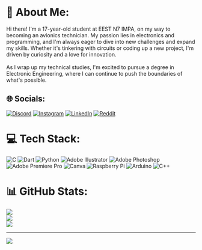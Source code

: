 # 💫 About Me:
Hi there! I'm a 17-year-old student at EEST N7 IMPA, on my way to becoming an avionics technician. My passion lies in electronics and programming, and I'm always eager to dive into new challenges and expand my skills. Whether it's tinkering with circuits or coding up a new project, I'm driven by curiosity and a love for innovation.<br><br>As I wrap up my technical studies, I'm excited to pursue a degree in Electronic Engineering, where I can continue to push the boundaries of what's possible.


## 🌐 Socials:
[![Discord](https://img.shields.io/badge/Discord-%237289DA.svg?logo=discord&logoColor=white)](https://discord.gg/misa4681) [![Instagram](https://img.shields.io/badge/Instagram-%23E4405F.svg?logo=Instagram&logoColor=white)](https://instagram.com/misaacas) [![LinkedIn](https://img.shields.io/badge/LinkedIn-%230077B5.svg?logo=linkedin&logoColor=white)](https://linkedin.com/in/misael-castillo-0a52a1314) [![Reddit](https://img.shields.io/badge/Reddit-%23FF4500.svg?logo=Reddit&logoColor=white)](https://reddit.com/user/MisaelCastillo07) 

# 💻 Tech Stack:
![C](https://img.shields.io/badge/c-%2300599C.svg?style=for-the-badge&logo=c&logoColor=white) ![Dart](https://img.shields.io/badge/dart-%230175C2.svg?style=for-the-badge&logo=dart&logoColor=white) ![Python](https://img.shields.io/badge/python-3670A0?style=for-the-badge&logo=python&logoColor=ffdd54) ![Adobe Illustrator](https://img.shields.io/badge/adobe%20illustrator-%23FF9A00.svg?style=for-the-badge&logo=adobe%20illustrator&logoColor=white) ![Adobe Photoshop](https://img.shields.io/badge/adobe%20photoshop-%2331A8FF.svg?style=for-the-badge&logo=adobe%20photoshop&logoColor=white) ![Adobe Premiere Pro](https://img.shields.io/badge/Adobe%20Premiere%20Pro-9999FF.svg?style=for-the-badge&logo=Adobe%20Premiere%20Pro&logoColor=white) ![Canva](https://img.shields.io/badge/Canva-%2300C4CC.svg?style=for-the-badge&logo=Canva&logoColor=white) ![Raspberry Pi](https://img.shields.io/badge/-RaspberryPi-C51A4A?style=for-the-badge&logo=Raspberry-Pi) ![Arduino](https://img.shields.io/badge/-Arduino-00979D?style=for-the-badge&logo=Arduino&logoColor=white) ![C++](https://img.shields.io/badge/c++-%2300599C.svg?style=for-the-badge&logo=c%2B%2B&logoColor=white)
# 📊 GitHub Stats:
![](https://github-readme-stats.vercel.app/api?username=misaacastillo&theme=radical&hide_border=false&include_all_commits=false&count_private=false)<br/>
![](https://github-readme-streak-stats.herokuapp.com/?user=misaacastillo&theme=radical&hide_border=false)<br/>
![](https://github-readme-stats.vercel.app/api/top-langs/?username=misaacastillo&theme=radical&hide_border=false&include_all_commits=false&count_private=false&layout=compact)

---
[![](https://visitcount.itsvg.in/api?id=misaacastillo&icon=1&color=1)](https://visitcount.itsvg.in)

<!-- Proudly created with GPRM ( https://gprm.itsvg.in ) -->
